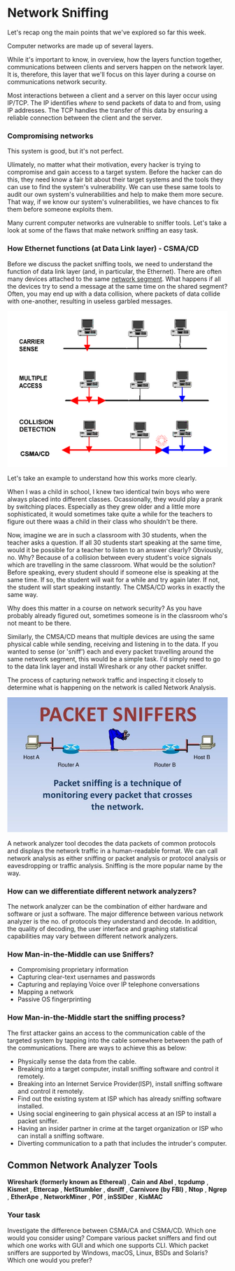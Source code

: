 # Network Sniffing

Let's recap ong the main points that we've explored so far this week.

Computer networks are made up of several layers.  

While it's important to know, in overview, how the layers function together, communications between clients and servers happen on the network layer.  It is, therefore, this layer that we'll focus on this layer during a course on communications network security.  

Most interactions between a client and a server on this layer occur using IP/TCP.  The IP identifies _where_ to send packets of data to and from, using IP addresses.  The TCP handles the transfer of this data by ensuring a reliable connection between the client and the server.

### Compromising networks

This system is good, but it's not perfect.  

Ulimately, no matter what their motivation, every hacker is trying to compromise and gain access to a target system.  Before the hacker can do this, they need know a fair bit about their target systems and the tools they can use to find the system's vulnerability.  We can use these same tools to audit our own system's vulnerabilities and help to make them more secure.  That way, if we know our system's vulnerabilities, we have chances to fix them before someone exploits them.

Many current computer networks are vulnerable to sniffer tools.  Let's take a look at some of the flaws that make network sniffing an easy task.

### How Ethernet functions (at Data Link layer) - CSMA/CD

Before we discuss the packet sniffing tools, we need to understand the function of data link layer (and, in particular, the Ethernet). There are often many devices attached to the same [network segment](http://www.linfo.org/network_segment.html). What happens if all the devices try to send a message at the same time on the shared segment?  Often, you may end up with a data collision, where packets of data collide with one-another, resulting in useless garbled messages.

![GitHub Logo](./images/CSMA-CD.gif)
<!--- (source: http://pharoah-net.blogspot.com.au/2011/12/logical-topology.html -->

Let's take an example to understand how this works more clearly. 

When I was a child in school, I knew two identical twin boys who were always placed into different classes.  Ocassionally, they would play a prank by switching places.  Especially as they grew older and a little more sophisticated, it would sometimes take quite a while for the teachers to figure out there waas a child in their class who shouldn't be there.

Now, imagine we are in such a classroom with 30 students, when the teacher asks a question.  If all 30 students start speaking at the same time, would it be possible for a teacher to listen to an answer clearly? Obviously, no. Why? Because of a collision between every student's voice signals which are travelling in the same classroom. What would be the solution? Before speaking, every student should if someone else is speaking at the same time. If so, the student will wait for a while and try again later. If not, the student will start speaking instantly. The CMSA/CD works in exactly the same way.

Why does this matter in a course on network security?  As you have probably already figured out, sometimes someone is in the classroom who's not meant to be there.

Similarly, the CMSA/CD means that multiple devices are using the same physical cable while sending, receiving and listening in to the data.  If you wanted to sense (or 'sniff') each and every packet travelling around the same network segment, this would be a simple task.  I'd simply need to go to the data link layer and install Wireshark or any other packet sniffer.

The process of capturing network traffic and inspecting it closely to determine what is happening on the network is called Network Analysis. 

![GitHub Logo](./images/packet-sniffing.jpg)
<!--- (source: https://i0.wp.com/latesthackingnews.com/wp-content/uploads/2017/08/Packet-sniffing.jpg?resize=728%2C445&ssl=1
 -->

A network analyzer tool decodes the data packets of common protocols and displays the network traffic in a human-readable format. We can call network analysis as either sniffing or packet analysis or protocol analysis or eavesdropping or traffic analysis. Sniffing is the more popular name by the way.

### How can we differentiate different network analyzers?

The network analyzer can be the combination of either hardware and software or just a software. The major difference between various network analyzer is the no. of protocols they understand and decode. In addition, the quality of decoding, the user interface and graphing statistical capabilities may vary between different network analyzers.

### How Man-in-the-Middle can use Sniffers?
* Compromising proprietary information
* Capturing clear-text usernames and passwords
* Capturing and replaying Voice over IP telephone conversations
* Mapping a network
* Passive OS fingerprinting

### How Man-in-the-Middle start the sniffing process?
The first attacker gains an access to the communication cable of the targeted system by tapping into the cable somewhere between the path of the communications. There are ways to achieve this as below:
* Physically sense the data from the cable.
* Breaking into a target computer, install sniffing software and control it remotely.
* Breaking into an Internet Service Provider(ISP), install sniffing software and control it remotely.
* Find out the existing system at ISP which has already sniffing software installed.
* Using social engineering to gain physical access at an ISP to install a packet sniffer.
* Having an insider partner in crime at the target organization or ISP who can install a sniffing software.
* Diverting communication to a path that includes the intruder's computer.

## Common Network Analyzer Tools
**Wireshark (formerly known as Ethereal)** , **Cain and Abel** , **tcpdump** , **Kismet** , **Ettercap** , **NetStumbler** , **dsniff** , **Carnivore (by FBI)** , **Ntop** , **Ngrep** , **EtherApe** , **NetworkMiner** , **P0f** , **inSSIDer** , **KisMAC**

### Your task
Investigate the difference between CSMA/CA and CSMA/CD. Which one would you consider using? Compare various packet sniffers and find out which one works with GUI and which one supports CLI. Which packet sniffers are supported by Windows, macOS, Linux, BSDs and Solaris? Which one would you prefer?
